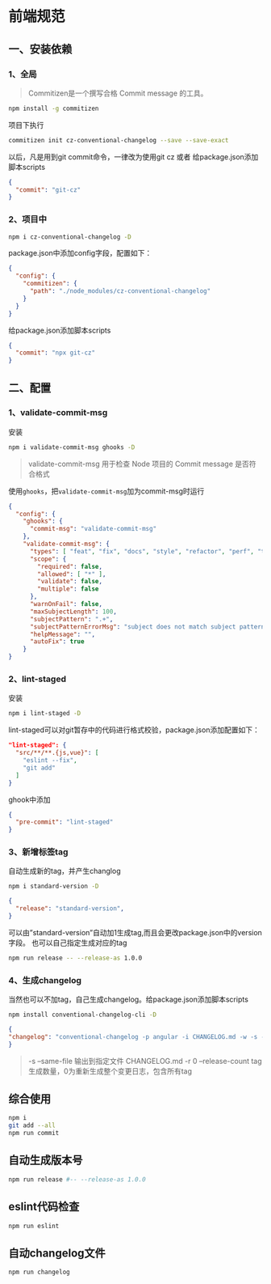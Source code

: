 # 前端规范

## 一、安装依赖

### 1、全局

> Commitizen是一个撰写合格 Commit message 的工具。

```bash
npm install -g commitizen
```

项目下执行

```bash
commitizen init cz-conventional-changelog --save --save-exact
```

以后，凡是用到git commit命令，一律改为使用git cz 或者 给package.json添加脚本scripts

```json
{
  "commit": "git-cz"
}
```

### 2、项目中

```bash
npm i cz-conventional-changelog -D
```

package.json中添加config字段，配置如下：

```json
{
  "config": {
    "commitizen": {
      "path": "./node_modules/cz-conventional-changelog"
    }
  }
}
```

给package.json添加脚本scripts

```json
{
  "commit": "npx git-cz"
}
```

## 二、配置

### 1、validate-commit-msg

安装

```bash
npm i validate-commit-msg ghooks -D
```

> validate-commit-msg 用于检查 Node 项目的 Commit message 是否符合格式

使用`ghooks`，把`validate-commit-msg`加为commit-msg时运行

```json
{
  "config": {
    "ghooks": {
      "commit-msg": "validate-commit-msg"
    },
    "validate-commit-msg": {
      "types": [ "feat", "fix", "docs", "style", "refactor", "perf", "test", "build", "ci", "chore", "revert" ],
      "scope": {
        "required": false,
        "allowed": [ "*" ],
        "validate": false,
        "multiple": false
      },
      "warnOnFail": false,
      "maxSubjectLength": 100,
      "subjectPattern": ".+",
      "subjectPatternErrorMsg": "subject does not match subject pattern!",
      "helpMessage": "",
      "autoFix": true
    }
}
```

### 2、lint-staged

安装

```bash
npm i lint-staged -D
```

lint-staged可以对git暂存中的代码进行格式校验，package.json添加配置如下：

```json
"lint-staged": {
  "src/**/**.{js,vue}": [
    "eslint --fix",
    "git add"
  ]
}
```

ghook中添加

```json
{
  "pre-commit": "lint-staged"
}
```

### 3、新增标签tag

自动生成新的tag，并产生changlog

```bash
npm i standard-version -D
```

```json
{
  "release": "standard-version",
}
```

可以由”standard-version”自动加1生成tag,而且会更改package.json中的version字段。 也可以自己指定生成对应的tag

```bash
npm run release -- --release-as 1.0.0
```

### 4、生成changelog

当然也可以不加tag，自己生成changelog。给package.json添加脚本scripts

```bash
npm install conventional-changelog-cli -D
```

```json
{
"changelog": "conventional-changelog -p angular -i CHANGELOG.md -w -s -r 0"
}
```

> -s –same-file 输出到指定文件 CHANGELOG.md -r 0 –release-count tag生成数量，0为重新生成整个变更日志，包含所有tag

## 综合使用

```bash
npm i
git add --all
npm run commit
```

## 自动生成版本号

```bash
npm run release #-- --release-as 1.0.0
```

## eslint代码检查

```bash
npm run eslint
```

## 自动changelog文件

```bash
npm run changelog
```
